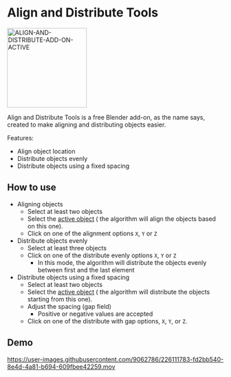 # Align and Distribute Tools 

<img width="185" alt="ALIGN-AND-DISTRIBUTE-ADD-ON-ACTIVE" src="https://user-images.githubusercontent.com/9062786/226108983-4b76dc59-cf81-4583-88d1-65c9a35ad56c.png">

Align and Distribute Tools is a free Blender add-on, as the name says, created to make aligning and distributing objects easier.

Features:

- Align object location
- Distribute objects evenly
- Distribute objects using a fixed spacing


## How to use

- Aligning objects
  - Select at least two objects
  - Select the [active object](https://docs.blender.org/manual/en/latest/scene_layout/object/selecting.html#selections-and-the-active-object) ( the algorithm will align the objects based on this one).
  - Click on one of the alignment options `X`, `Y` or `Z`
- Distribute objects evenly
  - Select at least three objects
  - Click on one of the distribute evenly options `X`, `Y` or `Z`
    - In this mode, the algorithm will distribute the objects evenly between first and the last element
- Distribute objects using a fixed spacing
  - Select at least two objects
  - Select the [active object](https://docs.blender.org/manual/en/latest/scene_layout/object/selecting.html#selections-and-the-active-object) ( the algorithm will distribute the objects starting from this one).
  - Adjust the spacing (gap field)
    - Positive or negative values are accepted
  - Click on one of the distribute with gap options, `X`, `Y`, or `Z`.


## Demo

https://user-images.githubusercontent.com/9062786/226111783-fd2bb540-8e4d-4a81-b694-609fbee42259.mov

